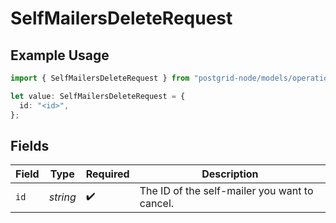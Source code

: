 # SelfMailersDeleteRequest

## Example Usage

```typescript
import { SelfMailersDeleteRequest } from "postgrid-node/models/operations";

let value: SelfMailersDeleteRequest = {
  id: "<id>",
};
```

## Fields

| Field                                         | Type                                          | Required                                      | Description                                   |
| --------------------------------------------- | --------------------------------------------- | --------------------------------------------- | --------------------------------------------- |
| `id`                                          | *string*                                      | :heavy_check_mark:                            | The ID of the self-mailer you want to cancel. |